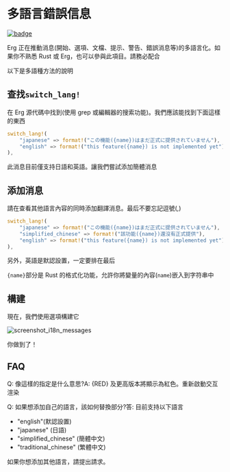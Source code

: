 # 多語言錯誤信息

[![badge](https://img.shields.io/endpoint.svg?url=https%3A%2F%2Fgezf7g7pd5.execute-api.ap-northeast-1.amazonaws.com%2Fdefault%2Fsource_up_to_date%3Fowner%3Derg-lang%26repos%3Derg%26ref%3Dmain%26path%3Ddoc/EN/dev_guide/i18n_messages.md%26commit_hash%3Dd15cbbf7b33df0f78a575cff9679d84c36ea3ab1)](https://gezf7g7pd5.execute-api.ap-northeast-1.amazonaws.com/default/source_up_to_date?owner=erg-lang&repos=erg&ref=main&path=doc/EN/dev_guide/i18n_messages.md&commit_hash=d15cbbf7b33df0f78a575cff9679d84c36ea3ab1)

Erg 正在推動消息(開始、選項、文檔、提示、警告、錯誤消息等)的多語言化。如果你不熟悉 Rust 或 Erg，也可以參與此項目。請務必配合

以下是多語種方法的說明

## 查找`switch_lang!`

在 Erg 源代碼中找到(使用 grep 或編輯器的搜索功能)。我們應該能找到下面這樣的東西

```rust
switch_lang!(
    "japanese" => format!("この機能({name})はまだ正式に提供されていません"),
    "english" => format!("this feature({name}) is not implemented yet"),
),
```

此消息目前僅支持日語和英語。讓我們嘗試添加簡體消息

## 添加消息

請在查看其他語言內容的同時添加翻譯消息。最后不要忘記逗號(,)

```rust
switch_lang!(
    "japanese" => format!("この機能({name})はまだ正式に提供されていません"),
    "simplified_chinese" => format!("該功能({name})還沒有正式提供"),
    "english" => format!("this feature({name}) is not implemented yet"),
),
```

另外，英語是默認設置，一定要排在最后

`{name}`部分是 Rust 的格式化功能，允許你將變量的內容(`name`)嵌入到字符串中

## 構建

現在，我們使用選項構建它

<img src="https://raw.githubusercontent.com/erg-lang/erg/main/assets/screenshot_i18n_messages.png" alt='screenshot_i18n_messages'>

你做到了！

## FAQ

Q: 像這樣的指定是什么意思?A: {RED} 及更高版本將顯示為紅色。重新啟動交互渲染

Q: 如果想添加自己的語言，該如何替換部分?答: 目前支持以下語言

* "english"(默認設置)
* "japanese" (日語)
* "simplified_chinese" (簡體中文)
* "traditional_chinese" (繁體中文)

如果你想添加其他語言，請提出請求。
